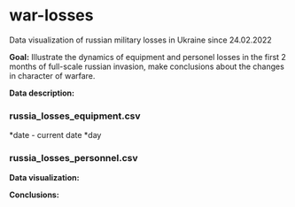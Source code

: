 # war-losses
Data visualization of russian military losses in Ukraine since 24.02.2022

**Goal:** Illustrate the dynamics of equipment and personel losses in the first 2 months of full-scale russian invasion, make conclusions about the changes in character of warfare. 

**Data description:**

### russia_losses_equipment.csv

*date - current date
*day

 
### russia_losses_personnel.csv

**Data visualization:**

**Conclusions:**
